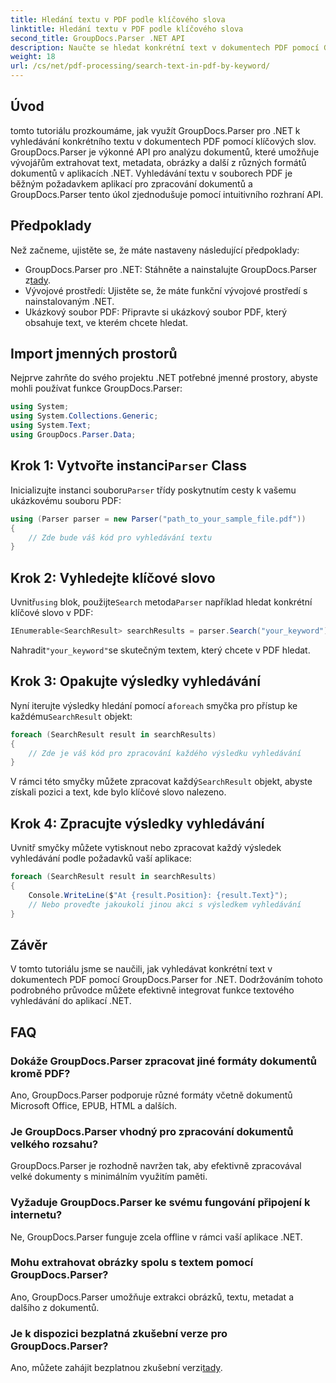 ```yaml
---
title: Hledání textu v PDF podle klíčového slova
linktitle: Hledání textu v PDF podle klíčového slova
second_title: GroupDocs.Parser .NET API
description: Naučte se hledat konkrétní text v dokumentech PDF pomocí GroupDocs.Parser for .NET. Integrujte výkonné možnosti textového vyhledávání do svého .NET efektivně.
weight: 18
url: /cs/net/pdf-processing/search-text-in-pdf-by-keyword/
---
```

## Úvod
tomto tutoriálu prozkoumáme, jak využít GroupDocs.Parser pro .NET k vyhledávání konkrétního textu v dokumentech PDF pomocí klíčových slov. GroupDocs.Parser je výkonné API pro analýzu dokumentů, které umožňuje vývojářům extrahovat text, metadata, obrázky a další z různých formátů dokumentů v aplikacích .NET. Vyhledávání textu v souborech PDF je běžným požadavkem aplikací pro zpracování dokumentů a GroupDocs.Parser tento úkol zjednodušuje pomocí intuitivního rozhraní API.
## Předpoklady
Než začneme, ujistěte se, že máte nastaveny následující předpoklady:
-  GroupDocs.Parser pro .NET: Stáhněte a nainstalujte GroupDocs.Parser z[tady](https://releases.groupdocs.com/parser/net/).
- Vývojové prostředí: Ujistěte se, že máte funkční vývojové prostředí s nainstalovaným .NET.
- Ukázkový soubor PDF: Připravte si ukázkový soubor PDF, který obsahuje text, ve kterém chcete hledat.

## Import jmenných prostorů
Nejprve zahrňte do svého projektu .NET potřebné jmenné prostory, abyste mohli používat funkce GroupDocs.Parser:
```csharp
using System;
using System.Collections.Generic;
using System.Text;
using GroupDocs.Parser.Data;
```
##  Krok 1: Vytvořte instanci`Parser` Class
 Inicializujte instanci souboru`Parser` třídy poskytnutím cesty k vašemu ukázkovému souboru PDF:
```csharp
using (Parser parser = new Parser("path_to_your_sample_file.pdf"))
{
    // Zde bude váš kód pro vyhledávání textu
}
```
## Krok 2: Vyhledejte klíčové slovo
 Uvnitř`using` blok, použijte`Search` metoda`Parser` například hledat konkrétní klíčové slovo v PDF:
```csharp
IEnumerable<SearchResult> searchResults = parser.Search("your_keyword");
```
 Nahradit`"your_keyword"`se skutečným textem, který chcete v PDF hledat.
## Krok 3: Opakujte výsledky vyhledávání
 Nyní iterujte výsledky hledání pomocí a`foreach` smyčka pro přístup ke každému`SearchResult` objekt:
```csharp
foreach (SearchResult result in searchResults)
{
    // Zde je váš kód pro zpracování každého výsledku vyhledávání
}
```
 V rámci této smyčky můžete zpracovat každý`SearchResult` objekt, abyste získali pozici a text, kde bylo klíčové slovo nalezeno.
## Krok 4: Zpracujte výsledky vyhledávání
Uvnitř smyčky můžete vytisknout nebo zpracovat každý výsledek vyhledávání podle požadavků vaší aplikace:
```csharp
foreach (SearchResult result in searchResults)
{
    Console.WriteLine($"At {result.Position}: {result.Text}");
    // Nebo proveďte jakoukoli jinou akci s výsledkem vyhledávání
}
```

## Závěr
V tomto tutoriálu jsme se naučili, jak vyhledávat konkrétní text v dokumentech PDF pomocí GroupDocs.Parser for .NET. Dodržováním tohoto podrobného průvodce můžete efektivně integrovat funkce textového vyhledávání do aplikací .NET.

## FAQ
### Dokáže GroupDocs.Parser zpracovat jiné formáty dokumentů kromě PDF?
Ano, GroupDocs.Parser podporuje různé formáty včetně dokumentů Microsoft Office, EPUB, HTML a dalších.
### Je GroupDocs.Parser vhodný pro zpracování dokumentů velkého rozsahu?
GroupDocs.Parser je rozhodně navržen tak, aby efektivně zpracovával velké dokumenty s minimálním využitím paměti.
### Vyžaduje GroupDocs.Parser ke svému fungování připojení k internetu?
Ne, GroupDocs.Parser funguje zcela offline v rámci vaší aplikace .NET.
### Mohu extrahovat obrázky spolu s textem pomocí GroupDocs.Parser?
Ano, GroupDocs.Parser umožňuje extrakci obrázků, textu, metadat a dalšího z dokumentů.
### Je k dispozici bezplatná zkušební verze pro GroupDocs.Parser?
 Ano, můžete zahájit bezplatnou zkušební verzi[tady](https://releases.groupdocs.com/).